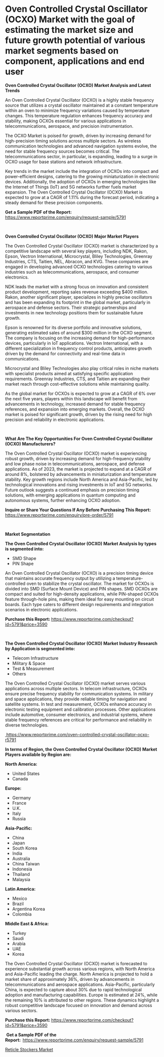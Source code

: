 <p><h1>Oven Controlled Crystal Oscillator (OCXO) Market with the goal of estimating the market size and future growth potential of various market segments based on component, applications and end user</h1></p><p><strong>Oven Controlled Crystal Oscillator (OCXO) Market Analysis and Latest Trends</strong></p>
<p><p>An Oven Controlled Crystal Oscillator (OCXO) is a highly stable frequency source that utilizes a crystal oscillator maintained at a constant temperature within an oven to minimize frequency variations caused by temperature changes. This temperature regulation enhances frequency accuracy and stability, making OCXOs essential for various applications in telecommunications, aerospace, and precision instrumentation.</p><p>The OCXO Market is poised for growth, driven by increasing demand for high-precision timing solutions across multiple sectors. As wireless communication technologies and advanced navigation systems evolve, the need for stable frequency sources becomes critical. The telecommunications sector, in particular, is expanding, leading to a surge in OCXO usage for base stations and network infrastructure.</p><p>Key trends in the market include the integration of OCXOs into compact and power-efficient designs, catering to the growing miniaturization in electronic devices. Additionally, the adoption of OCXOs in emerging technologies like the Internet of Things (IoT) and 5G networks further fuels market expansion. The Oven Controlled Crystal Oscillator (OCXO) Market is expected to grow at a CAGR of 1.11% during the forecast period, indicating a steady demand for these precision components.</p></p>
<p><strong>Get a Sample PDF of the Report:&nbsp;</strong> <a href="https://www.reportprime.com/enquiry/request-sample/5791?utm_campaign=3088&utm_medium=2&utm_source=Github&utm_content=ia&utm_term=19032025&utm_id=oven-controlled-crystal-oscillator-ocxo">https://www.reportprime.com/enquiry/request-sample/5791</a></p>
<p>&nbsp;</p>
<p><strong>Oven Controlled Crystal Oscillator (OCXO) Major Market Players</strong></p>
<p><p>The Oven Controlled Crystal Oscillator (OCXO) market is characterized by a competitive landscape with several key players, including NDK, Rakon, Epson, Vectron International, Microcrystal, Bliley Technologies, Greenray Industries, CTS, Taitien, NEL, Abracon, and KVG. These companies are engaged in developing advanced OCXO technologies catering to various industries such as telecommunications, aerospace, and consumer electronics.</p><p>NDK leads the market with a strong focus on innovation and consistent product development, reporting sales revenue exceeding $400 million. Rakon, another significant player, specializes in highly precise oscillators and has been expanding its footprint in the global market, particularly in aerospace and defense sectors. Their strategic partnerships and investments in new technology positions them for sustainable future growth.</p><p>Epson is renowned for its diverse portfolio and innovative solutions, generating estimated sales of around $300 million in the OCXO segment. The company is focusing on the increasing demand for high-performance devices, particularly in IoT applications. Vectron International, with a different specialization in frequency control products, anticipates growth driven by the demand for connectivity and real-time data in communications.</p><p>Microcrystal and Bliley Technologies also play critical roles in niche markets with specialist products aimed at satisfying specific application requirements. Greenray Industries, CTS, and Taitien are expanding their market reach through cost-effective solutions while maintaining quality.</p><p>As the global market for OCXOs is expected to grow at a CAGR of 6% over the next five years, players within this landscape will benefit from advancements in technology, increased demand for stable frequency references, and expansion into emerging markets. Overall, the OCXO market is poised for significant growth, driven by the rising need for high precision and reliability in electronic applications.</p></p>
<p>&nbsp;</p>
<p><strong>What Are The Key Opportunities For Oven Controlled Crystal Oscillator (OCXO) Manufacturers?</strong></p>
<p><p>The Oven Controlled Crystal Oscillator (OCXO) market is experiencing robust growth, driven by increasing demand for high-frequency stability and low phase noise in telecommunications, aerospace, and defense applications. As of 2023, the market is projected to expand at a CAGR of around 8%, bolstered by advancements in miniaturization and temperature stability. Key growth regions include North America and Asia-Pacific, led by technological innovations and rising investments in IoT and 5G networks. Future outlook suggests a continued emphasis on precision timing solutions, with emerging applications in quantum computing and autonomous systems, further enhancing OCXO adoption.</p></p>
<p><strong>Inquire or Share Your Questions If Any Before Purchasing This Report:</strong> <a href="https://www.reportprime.com/enquiry/pre-order/5791?utm_campaign=3088&utm_medium=2&utm_source=Github&utm_content=ia&utm_term=19032025&utm_id=oven-controlled-crystal-oscillator-ocxo">https://www.reportprime.com/enquiry/pre-order/5791</a></p>
<p>&nbsp;</p>
<p><strong>Market Segmentation</strong></p>
<p><strong>The Oven Controlled Crystal Oscillator (OCXO) Market Analysis by types is segmented into:</strong></p>
<p><ul><li>SMD Shape</li><li>PIN Shape</li></ul></p>
<p><p>An Oven Controlled Crystal Oscillator (OCXO) is a precision timing device that maintains accurate frequency output by utilizing a temperature-controlled oven to stabilize the crystal oscillator. The market for OCXOs is divided into SMD (Surface Mount Device) and PIN shapes. SMD OCXOs are compact and suited for high-density applications, while PIN-shaped OCXOs feature through-hole pins, making them ideal for easy mounting on circuit boards. Each type caters to different design requirements and integration scenarios in electronic applications.</p></p>
<p><strong>Purchase this Report:&nbsp;</strong><a href="https://www.reportprime.com/checkout?id=5791&price=3590&utm_campaign=3088&utm_medium=2&utm_source=Github&utm_content=ia&utm_term=19032025&utm_id=oven-controlled-crystal-oscillator-ocxo">https://www.reportprime.com/checkout?id=5791&price=3590</a></p>
<p>&nbsp;</p>
<p><strong>The Oven Controlled Crystal Oscillator (OCXO) Market Industry Research by Application is segmented into:</strong></p>
<p><ul><li>Telecom Infrastructure</li><li>Military & Space</li><li>Test & Measurement</li><li>Others</li></ul></p>
<p><p>The Oven Controlled Crystal Oscillator (OCXO) market serves various applications across multiple sectors. In telecom infrastructure, OCXOs ensure precise frequency stability for communication systems. In military and space applications, they provide reliable timing for navigation and satellite systems. In test and measurement, OCXOs enhance accuracy in electronic testing equipment and calibration processes. Other applications include automotive, consumer electronics, and industrial systems, where stable frequency references are critical for performance and reliability in diverse technologies.</p></p>
<p><a href="https://www.reportprime.com/oven-controlled-crystal-oscillator-ocxo-r5791?utm_campaign=3088&utm_medium=2&utm_source=Github&utm_content=ia&utm_term=19032025&utm_id=oven-controlled-crystal-oscillator-ocxo">&nbsp;https://www.reportprime.com/oven-controlled-crystal-oscillator-ocxo-r5791</a></p>
<p><strong>In terms of Region, the Oven Controlled Crystal Oscillator (OCXO) Market Players available by Region are:</strong></p>
<p>
    <p> <strong> North America: </strong>
        <ul>
            <li>United States</li>
            <li>Canada</li>
        </ul>
        </p> 
    <p> <strong> Europe: </strong>
        <ul>
            <li>Germany</li>
            <li>France</li>
            <li>U.K.</li>
            <li>Italy</li>
            <li>Russia</li>
        </ul>
        </p> 
    <p> <strong> Asia-Pacific: </strong>
        <ul>
            <li>China</li>
            <li>Japan</li>
            <li>South Korea</li>
            <li>India</li>
            <li>Australia</li>
            <li>China Taiwan</li>
            <li>Indonesia</li>
            <li>Thailand</li>
            <li>Malaysia</li>
        </ul>
        </p> 
    <p> <strong> Latin America: </strong>
        <ul>
            <li>Mexico</li>
            <li>Brazil</li>
            <li>Argentina Korea</li>
            <li>Colombia</li>
        </ul>
        </p> 
    <p> <strong> Middle East & Africa: </strong>
        <ul>
            <li>Turkey</li>
            <li>Saudi</li>
            <li>Arabia</li>
            <li>UAE</li>
            <li>Korea</li>
        </ul>
    </p>
    </p>
<p><p>The Oven Controlled Crystal Oscillator (OCXO) market is forecasted to experience substantial growth across various regions, with North America and Asia-Pacific leading the charge. North America is projected to hold a market share of approximately 36%, driven by advancements in telecommunications and aerospace applications. Asia-Pacific, particularly China, is expected to capture about 30% due to rapid technological adoption and manufacturing capabilities. Europe is estimated at 24%, while the remaining 10% is attributed to other regions. These dynamics highlight a robust competitive landscape focused on innovation and demand across various sectors.</p></p>
<p><strong>Purchase this Report: </strong><a href="https://www.reportprime.com/checkout?id=5791&price=3590&utm_campaign=3088&utm_medium=2&utm_source=Github&utm_content=ia&utm_term=19032025&utm_id=oven-controlled-crystal-oscillator-ocxo">https://www.reportprime.com/checkout?id=5791&price=3590</a></p>
<p>&nbsp;<strong>Get a Sample PDF of the Report:&nbsp;&nbsp;</strong><a href="https://www.reportprime.com/enquiry/request-sample/5791?utm_campaign=3088&utm_medium=2&utm_source=Github&utm_content=ia&utm_term=19032025&utm_id=oven-controlled-crystal-oscillator-ocxo">https://www.reportprime.com/enquiry/request-sample/5791</a></p>
<p><strong></strong></p>
<p><p><a href="https://github.com/djarixneoza/Market-Research-Report-List-1/blob/main/reticle-stockers-market.md?utm_campaign=3088&utm_medium=2&utm_source=Github&utm_content=ia&utm_term=19032025&utm_id=oven-controlled-crystal-oscillator-ocxo">Reticle Stockers Market</a></p></p>